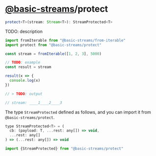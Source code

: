 # [@basic-streams](https://github.com/rpominov/basic-streams)/protect

<!-- doc -->

```typescript
protect<T>(stream: Stream<T>): StreamProtected<T>
```

TODO: description

```js
import fromIterable from "@basic-streams/from-iterable"
import protect from "@basic-streams/protect"

const stream = fromIterable([1, 2, 3], 5000)

// TODO: example
const result = stream

result(x => {
  console.log(x)
})

// > TODO: output

// stream: ____1____2____3
```

The type `StreamProtected` defined as follows, and you can import it from
`@basic-streams/protect`.

```js
type StreamProtected<T> = (
  cb: (payload: T, ...rest: any[]) => void,
  ...rest: any[]
) => (...rest: any[]) => void

import {StreamProtected} from "@basic-streams/protect"
```

<!-- docstop -->
